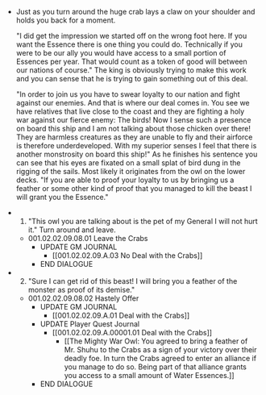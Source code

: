 - Just as you turn around the huge crab lays a claw on your shoulder and holds you back for a moment. 
   
  "I did get the impression we started off on the wrong foot here. If you want the Essence there is one thing you could do. Technically if you were to be our ally you would have access to a small portion of Essences per year. That would count as a token of good will between our nations of course." The king is obviously trying to make this work and you can sense that he is trying to gain something out of this deal.
  
  "In order to join us you have to swear loyalty to our nation and fight against our enemies. And that is where our deal comes in. You see we have relatives that live close to the coast and they are fighting a holy war against our fierce enemy: The birds! Now I sense such a presence on board this ship and I am not talking about those chicken over there! They are harmless creatures as they are unable to fly and their airforce is therefore underdeveloped. With my superior senses I feel that there is another monstrosity on board this ship!" As he finishes his sentence you can see that his eyes are fixated on a small splat of bird dung in the rigging of the sails. Most likely it originates from the owl on the lower decks. "If you are able to proof your loyalty to us by bringing us a feather or some other kind of proof that you managed to kill the beast I will grant you the Essence."
- 1. "This owl you are talking about is the pet of my General I will not hurt it." Turn around and leave.
	- 001.02.02.09.08.01 Leave the Crabs
		- UPDATE GM JOURNAL
			- [[001.02.02.09.A.03 No Deal with the Crabs]]
		- END DIALOGUE
- 2. "Sure I can get rid of this beast! I will bring you a feather of the monster as proof of its demise."
	- 001.02.02.09.08.02 Hastely Offer
		- UPDATE GM JOURNAL
			- [[001.02.02.09.A.01 Deal with the Crabs]]
		- UPDATE Player Quest Journal
			- [[001.02.02.09.A.00001.01 Deal with the Crabs]]
				- [[The Mighty War Owl: You agreed to bring a feather of Mr. Shuhu to the Crabs as a sign of your victory over their deadly foe. In turn the Crabs agreed to enter an alliance if you manage to do so. Being part of that alliance grants you access to a small amount of Water Essences.]]
		- END DIALOGUE